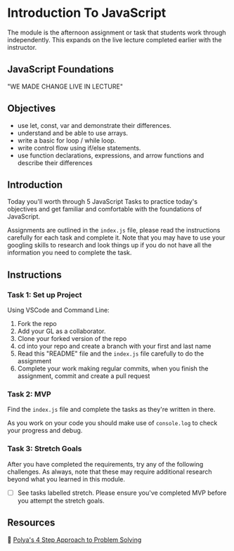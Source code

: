 # Introduction To JavaScript

The module is the afternoon assignment or task that students work through independently. This expands on the live lecture completed earlier with the instructor.

## JavaScript Foundations

"WE MADE CHANGE LIVE IN LECTURE"

## Objectives

- use let, const, var and demonstrate their differences.
- understand and be able to use arrays.
- write a basic for loop / while loop.
- write control flow using if/else statements.
- use function declarations, expressions, and arrow
functions and describe their differences
  
## Introduction

Today you'll worth through 5 JavaScript Tasks to practice today's objectives and get familiar and comfortable with the foundations of JavaScript. 

Assignments are outlined in the `index.js` file, please read the instructions carefully for each task and complete it. Note that you may have to use your googling skills to research and look things up if you do not have all the information you need to complete the task.


## Instructions

### Task 1: Set up Project

Using VSCode and Command Line:


1. Fork the repo
2. Add your GL as a collaborator.
3. Clone your forked version of the repo
4. cd into your repo and create a branch with your first and last name
4. Read this "README" file and the `index.js` file carefully to do the assignment
5. Complete your work making regular commits, when you finish the assignment, commit and create a pull request

### Task 2: MVP

Find the `index.js` file and complete the tasks as they're written in there. 

As you work on your code you should make use of `console.log` to check your progress and debug.

### Task 3: Stretch Goals

After you have completed the requirements, try any of the following challenges. As always, note that these may require additional research beyond what you learned in this module.

- [ ] See tasks labelled stretch. Please ensure you've completed MVP before you attempt the stretch goals. 


## Resources

🧮 [Polya's 4 Step Approach to Problem Solving](http://web.mnstate.edu/peil/M110/Worksheet/PolyaProblemSolve.pdf)
